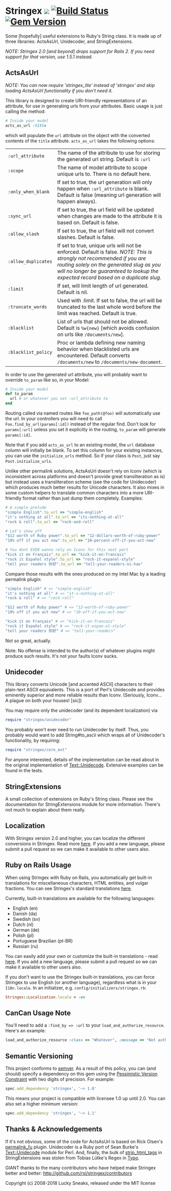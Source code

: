# Stringex [<img src="https://codeclimate.com/github/rsl/stringex.svg" />](https://codeclimate.com/github/rsl/stringex) [<img src="https://travis-ci.org/rsl/stringex.svg?branch=master" alt="Build Status" />](https://travis-ci.org/rsl/stringex) [<img src="https://badge.fury.io/rb/stringex.svg" alt="Gem Version" />](http://badge.fury.io/rb/stringex)

Some [hopefully] useful extensions to Ruby's String class. It is made up of
three libraries: ActsAsUrl, Unidecoder, and StringExtensions.

*NOTE: Stringex 2.0 [and beyond] drops support for Rails 2. If you need
support for that version, use 1.5.1 instead.*

## ActsAsUrl

*NOTE: You can now require 'stringex_lite' instead of 'stringex' and skip
loading ActsAsUrl functionality if you don't need it.*

This library is designed to create URI-friendly representations of an
attribute, for use in generating urls from your attributes. Basic usage is
just calling the method:

```ruby
# Inside your model
acts_as_url :title
```

which will populate the `url` attribute on the object with the converted
contents of the `title` attribute. `acts_as_url` takes the following options:

| | |
|---|---|
| `:url_attribute` | The name of the attribute to use for storing the generated url string. Default is `:url` |
| `:scope` | The name of model attribute to scope unique urls to. There is no default here. |
| `:only_when_blank` | If set to true, the url generation will only happen when `:url_attribute` is blank. Default is false (meaning url generation will happen always). |
| `:sync_url` | If set to true, the url field will be updated when changes are made to the attribute it is based on. Default is false. |
| `:allow_slash` | If set to true, the url field will not convert slashes. Default is false. |
| `:allow_duplicates` | If set to true, unique urls will not be enforced. Default is false. *NOTE: This is strongly not recommended if you are routing solely on the generated slug as you will no longer be guaranteed to lookup the expected record based on a duplicate slug.* |
| `:limit` | If set, will limit length of url generated. Default is nil. |
| `:truncate_words` | Used with :limit. If set to false, the url will be truncated to the last whole word before the limit was reached. Default is true. |
| `:blacklist` | List of urls that should not be allowed. Default is `%w{new}` [which avoids confusion on urls like `/documents/new`]. |
| `:blacklist_policy` | Proc or lambda defining new naming behavior when blacklisted urls are encountered. Default converts `/documents/new` to `/documents/new-document`. |

In order to use the generated url attribute, you will probably want to
override `to_param` like so, in your Model:

```ruby
# Inside your model
def to_param
  url # or whatever you set :url_attribute to
end
```

Routing called via named routes like `foo_path(@foo)` will automatically use
the url. In your controllers you will need to call
`Foo.find_by_url(params[:id])` instead of the regular find. Don't look for
`params[:url]` unless you set it explicitly in the routing, `to_param` will
generate `params[:id]`.

Note that if you add `acts_as_url` to an existing model, the `url` database
column will initially be blank. To set this column for your existing
instances, you can use the `initialize_urls` method. So if your class is
`Post`, just say `Post.initialize_urls`.

Unlike other permalink solutions, ActsAsUrl doesn't rely on Iconv (which is
inconsistent across platforms and doesn't provide great transliteration as is)
but instead uses a transliteration scheme (see the code for Unidecoder) which
produces much better results for Unicode characters. It also mixes in some
custom helpers to translate common characters into a more URI-friendly format
rather than just dump them completely. Examples:

```ruby
# A simple prelude
"simple English".to_url => "simple-english"
"it's nothing at all".to_url => "its-nothing-at-all"
"rock & roll".to_url => "rock-and-roll"

# Let's show off
"$12 worth of Ruby power".to_url => "12-dollars-worth-of-ruby-power"
"10% off if you act now".to_url => "10-percent-off-if-you-act-now"

# You dont EVEN wanna rely on Iconv for this next part
"kick it en Français".to_url => "kick-it-en-francais"
"rock it Español style".to_url => "rock-it-espanol-style"
"tell your readers 你好".to_url => "tell-your-readers-ni-hao"
```

Compare those results with the ones produced on my Intel Mac by a leading
permalink plugin:

```ruby
"simple English" # => "simple-english"
"it's nothing at all" # => "it-s-nothing-at-all"
"rock & roll" # => "rock-roll"

"$12 worth of Ruby power" # => "12-worth-of-ruby-power"
"10% off if you act now" # => "10-off-if-you-act-now"

"kick it en Français" # => "kick-it-en-francais"
"rock it Español style" # => "rock-it-espan-ol-style"
"tell your readers 你好" # => "tell-your-readers"
```

Not so great, actually.

Note: No offense is intended to the author(s) of whatever plugins might
produce such results. It's not your faults Iconv sucks.

## Unidecoder

This library converts Unicode [and accented ASCII] characters to their
plain-text ASCII equivalents. This is a port of Perl's Unidecode and provides
eminently superior and more reliable results than Iconv. (Seriously, Iconv...
A plague on both your houses! [sic])

You may require only the unidecoder (and its dependent localization) via

```ruby
require "stringex/unidecoder"
```

You probably won't ever need to run Unidecoder by itself. Thus, you probably
would want to add String#to_ascii which wraps all of Unidecoder's
functionality, by requiring:

```ruby
require "stringex/core_ext"
```

For anyone interested, details of the implementation can be read about in the
original implementation of
[Text::Unidecode](http://interglacial.com/~sburke/tpj/as_html/tpj22.html).
Extensive examples can be found in the tests.

## StringExtensions

A small collection of extensions on Ruby's String class. Please see the
documentation for StringExtensions module for more information. There's not
much to explain about them really.

## Localization

With Stringex version 2.0 and higher, you can localize the different
conversions in Stringex. Read more
[here](https://github.com/rsl/stringex/wiki/Localization-of-Stringex-conversions).
If you add a new language, please submit a pull request so we can make it
available to other users also.

## Ruby on Rails Usage

When using Stringex with Ruby on Rails, you automatically get built-in
translations for miscellaneous characters, HTML entities, and vulgar
fractions. You can see Stringex's standard translations
[here](https://github.com/rsl/stringex/tree/master/locales).

Currently, built-in translations are available for the following languages:

* English (en)
* Danish (da)
* Swedish (sv)
* Dutch (nl)
* German (de)
* Polish (pl)
* Portuguese Brazilian (pt-BR)
* Russian (ru)

You can easily add your own or customize the built-in translations - read
[here](https://github.com/rsl/stringex/wiki/Localization-of-Stringex-conversions).
If you add a new language, please submit a pull request so we can make it
available to other users also.

If you don't want to use the Stringex built-in translations, you can force
Stringex to use English (or another language), regardless what is in your
`I18n.locale`. In an initializer, e.g. `config/initializers/stringex.rb`:

```ruby
Stringex::Localization.locale = :en
```

## CanCan Usage Note

You'll need to add a `:find_by => :url` to your `load_and_authorize_resource`.
 Here's an example:

```ruby
load_and_authorize_resource :class => "Whatever", :message => "Not authorized", :find_by => :url
```

## Semantic Versioning

This project conforms to [semver](http://semver.org/). As a result of this
policy, you can (and should) specify a dependency on this gem using the
[Pessimistic Version Constraint](http://guides.rubygems.org/patterns/) with
two digits of precision. For example:

```ruby
spec.add_dependency 'stringex', '~> 1.0'
```

This means your project is compatible with licensee 1.0 up until 2.0. You can
also set a higher minimum version:

```ruby
spec.add_dependency 'stringex', '~> 1.1'
```

## Thanks & Acknowledgements

If it's not obvious, some of the code for ActsAsUrl is based on Rick Olsen's
[permalink_fu](http://svn.techno-weenie.net/projects/plugins/permalink_fu/)
plugin. Unidecoder is a Ruby port of Sean Burke's
[Text::Unidecode](http://interglacial.com/~sburke/tpj/as_html/tpj22.html)
module for Perl. And, finally, the bulk of
[strip_html_tags](classes/Stringex/StringExtensions.html#M000005) in
StringExtensions was stolen from Tobias Lütke's Regex in
[Typo](http://typosphere.org/).

GIANT thanks to the many contributors who have helped make Stringex better and
better: http://github.com/rsl/stringex/contributors

Copyright (c) 2008-2018 Lucky Sneaks, released under the MIT license
